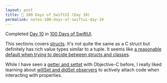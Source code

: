 ```yaml
---
layout: post
title: 📔 100 Days of SwiftUI (Day 10)
permalink: notes-100-days-of-swiftui-day-10
---
```


Completed [Day 10](https://www.hackingwithswift.com/100/swiftui/10) in [100 Days of SwiftUI](https://www.hackingwithswift.com/100/swiftui).

This sections covers [structs](https://en.wikipedia.org/wiki/Struct_(C_programming_language)). It's not quite the same as a C struct but definitely has rich value types similar to a tuple. It seems like [a reasonable default when trying to decide between structs and classes](https://developer.apple.com/documentation/swift/choosing-between-structures-and-classes#Choose-Structures-by-Default).

While I have seen a [getter and settet](https://en.wikipedia.org/wiki/Mutator_method) with Objective-C before, I really liked learning about [willSet and didSet observers](https://docs.swift.org/swift-book/documentation/the-swift-programming-language/properties/) to actively attach code when interacting with properties.
